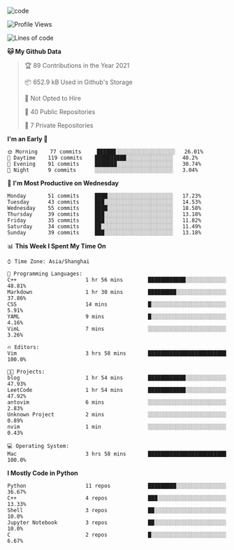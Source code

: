 
<!--
**liuyaanng/liuyaanng** is a ✨ _special_ ✨ repository because its `README.md` (this file) appears on your GitHub profile.

Here are some ideas to get you started:

- 🔭 I’m currently working on ...
- 🌱 I’m currently learning ...
- 👯 I’m looking to collaborate on ...
- 🤔 I’m looking for help with ...
- 💬 Ask me about ...
- 📫 How to reach me: ...
- 😄 Pronouns: ...
- ⚡ Fun fact: ...
-->


![code](https://cdn.jsdelivr.net/gh/liuyaanng/liuyaanng@1.0/code.gif) 

<!--START_SECTION:waka-->
![Profile Views](http://img.shields.io/badge/Profile%20Views-1-blue)

![Lines of code](https://img.shields.io/badge/From%20Hello%20World%20I%27ve%20Written-5.3%20million%20lines%20of%20code-blue)

**🐱 My Github Data** 

> 🏆 89 Contributions in the Year 2021
 > 
> 📦 652.9 kB Used in Github's Storage 
 > 
> 🚫 Not Opted to Hire
 > 
> 📜 40 Public Repositories 
 > 
> 🔑 7 Private Repositories  
 > 
**I'm an Early 🐤** 

```text
🌞 Morning    77 commits     ██████░░░░░░░░░░░░░░░░░░░   26.01% 
🌆 Daytime    119 commits    ██████████░░░░░░░░░░░░░░░   40.2% 
🌃 Evening    91 commits     ███████░░░░░░░░░░░░░░░░░░   30.74% 
🌙 Night      9 commits      ░░░░░░░░░░░░░░░░░░░░░░░░░   3.04%

```
📅 **I'm Most Productive on Wednesday** 

```text
Monday       51 commits     ████░░░░░░░░░░░░░░░░░░░░░   17.23% 
Tuesday      43 commits     ███░░░░░░░░░░░░░░░░░░░░░░   14.53% 
Wednesday    55 commits     ████░░░░░░░░░░░░░░░░░░░░░   18.58% 
Thursday     39 commits     ███░░░░░░░░░░░░░░░░░░░░░░   13.18% 
Friday       35 commits     ███░░░░░░░░░░░░░░░░░░░░░░   11.82% 
Saturday     34 commits     ██░░░░░░░░░░░░░░░░░░░░░░░   11.49% 
Sunday       39 commits     ███░░░░░░░░░░░░░░░░░░░░░░   13.18%

```


📊 **This Week I Spent My Time On** 

```text
⌚︎ Time Zone: Asia/Shanghai

💬 Programming Languages: 
C++                      1 hr 56 mins        ████████████░░░░░░░░░░░░░   48.81% 
Markdown                 1 hr 30 mins        █████████░░░░░░░░░░░░░░░░   37.86% 
CSS                      14 mins             █░░░░░░░░░░░░░░░░░░░░░░░░   5.91% 
YAML                     9 mins              █░░░░░░░░░░░░░░░░░░░░░░░░   4.16% 
VimL                     7 mins              ░░░░░░░░░░░░░░░░░░░░░░░░░   3.26%

🔥 Editors: 
Vim                      3 hrs 58 mins       █████████████████████████   100.0%

🐱‍💻 Projects: 
blog                     1 hr 54 mins        ████████████░░░░░░░░░░░░░   47.93% 
LeetCode                 1 hr 54 mins        ████████████░░░░░░░░░░░░░   47.92% 
antovim                  6 mins              ░░░░░░░░░░░░░░░░░░░░░░░░░   2.83% 
Unknown Project          2 mins              ░░░░░░░░░░░░░░░░░░░░░░░░░   0.89% 
nvim                     1 min               ░░░░░░░░░░░░░░░░░░░░░░░░░   0.43%

💻 Operating System: 
Mac                      3 hrs 58 mins       █████████████████████████   100.0%

```

**I Mostly Code in Python** 

```text
Python                   11 repos            █████████░░░░░░░░░░░░░░░░   36.67% 
C++                      4 repos             ███░░░░░░░░░░░░░░░░░░░░░░   13.33% 
Shell                    3 repos             ██░░░░░░░░░░░░░░░░░░░░░░░   10.0% 
Jupyter Notebook         3 repos             ██░░░░░░░░░░░░░░░░░░░░░░░   10.0% 
C                        2 repos             █░░░░░░░░░░░░░░░░░░░░░░░░   6.67%

```



<!--END_SECTION:waka-->
